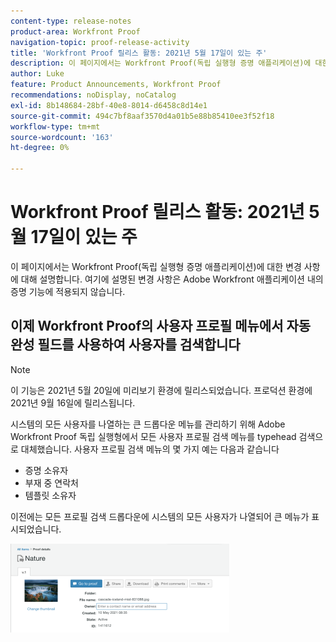 ```yaml
---
content-type: release-notes
product-area: Workfront Proof
navigation-topic: proof-release-activity
title: 'Workfront Proof 릴리스 활동: 2021년 5월 17일이 있는 주'
description: 이 페이지에서는 Workfront Proof(독립 실행형 증명 애플리케이션)에 대한 변경 사항에 대해 설명합니다. 여기에 설명된 변경 사항은 Adobe Workfront 애플리케이션 내의 증명 기능에 적용되지 않습니다.
author: Luke
feature: Product Announcements, Workfront Proof
recommendations: noDisplay, noCatalog
exl-id: 8b148684-28bf-40e8-8014-d6458c8d14e1
source-git-commit: 494c7bf8aaf3570d4a01b5e88b85410ee3f52f18
workflow-type: tm+mt
source-wordcount: '163'
ht-degree: 0%

---
```


# Workfront Proof 릴리스 활동: 2021년 5월 17일이 있는 주

이 페이지에서는 Workfront Proof(독립 실행형 증명 애플리케이션)에 대한 변경 사항에 대해 설명합니다. 여기에 설명된 변경 사항은 Adobe Workfront 애플리케이션 내의 증명 기능에 적용되지 않습니다.

## 이제 Workfront Proof의 사용자 프로필 메뉴에서 자동 완성 필드를 사용하여 사용자를 검색합니다

>[!NOTE]
>
>이 기능은 2021년 5월 20일에 미리보기 환경에 릴리스되었습니다. 프로덕션 환경에 2021년 9월 16일에 릴리스됩니다.

시스템의 모든 사용자를 나열하는 큰 드롭다운 메뉴를 관리하기 위해 Adobe Workfront Proof 독립 실행형에서 모든 사용자 프로필 검색 메뉴를 typehead 검색으로 대체했습니다. 사용자 프로필 검색 메뉴의 몇 가지 예는 다음과 같습니다

* 증명 소유자
* 부재 중 연락처
* 템플릿 소유자

이전에는 모든 프로필 검색 드롭다운에 시스템의 모든 사용자가 나열되어 큰 메뉴가 표시되었습니다.

![사용자 프로필 자동 완성](assets/user-profile-typeahead-350x142.png)

